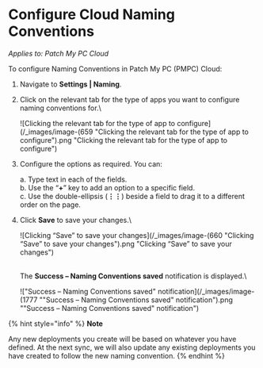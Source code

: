 # Configure Cloud Naming Conventions

_Applies to: Patch My PC Cloud_

To configure Naming Conventions in Patch My PC (PMPC) Cloud:

1. Navigate to **Settings | Naming**.
2.  Click on the relevant tab for the type of apps you want to configure naming conventions for.\


    ![Clicking the relevant tab for the type of app to configure](/_images/image-(659 "Clicking the relevant tab for the type of app to configure").png "Clicking the relevant tab for the type of app to configure")


3.  Configure the options as required. You can:

    a. Type text in each of the fields.\
    b. Use the “**+**” key to add an option to a specific field.\
    c. Use the double-ellipsis (**⋮⋮**) beside a field to drag it to a different order on the page.
4.  Click **Save** to save your changes.\


    ![Clicking “Save” to save your changes](/_images/image-(660 "Clicking “Save” to save your changes").png "Clicking “Save” to save your changes")

    \
    The **Success – Naming Conventions saved** notification is displayed.\


    ![&#x22;Success – Naming Conventions saved&#x22; notification](/_images/image-(1777 "&#x22;Success – Naming Conventions saved&#x22; notification").png "&#x22;Success – Naming Conventions saved&#x22; notification")

{% hint style="info" %}
**Note**

Any new deployments you create will be based on whatever you have defined. At the next sync, we will also update any existing deployments you have created to follow the new naming convention.
{% endhint %}
